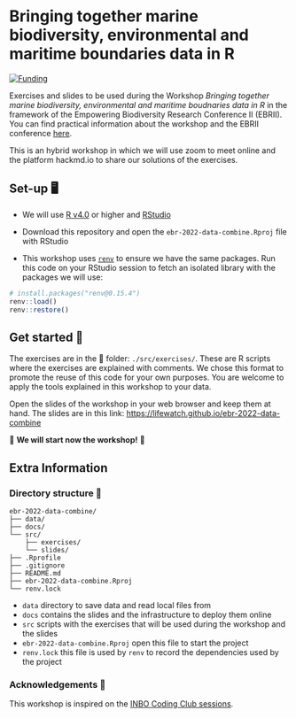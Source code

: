 
# Bringing together marine biodiversity, environmental and maritime boundaries data in R 

[![Funding](https://img.shields.io/static/v1?label=powered+by&message=lifewatch.be&labelColor=1a4e8a&color=f15922)](http://lifewatch.be)

Exercises and slides to be used during the Workshop *Bringing together marine biodiversity, environmental and maritime boudnaries data in R* in the framework of the Empowering Biodiversity Research Conference II (EBRII). You can find practical information about the workshop and the EBRII conference [here](https://www.biodiversity.be/5147/).

This is an hybrid workshop in which we will use zoom to meet online and the platform hackmd.io to share our solutions of the exercises.

## Set-up 🖥️ 

* We will use [R v4.0](https://www.r-project.org/) or higher and [RStudio](https://www.rstudio.com/)
* Download this repository and open the `ebr-2022-data-combine.Rproj` file with RStudio

* This workshop uses [`renv`](https://rstudio.github.io/renv/index.html) to ensure we have the same packages. Run this code on your RStudio session to fetch an isolated library with the packages we will use:

```r
# install.packages("renv@0.15.4")
renv::load()
renv::restore()
```

## Get started 🚀

The exercises are in the 📁 folder: `./src/exercises/`. These are R scripts where the exercises are explained with comments. We chose this format to promote the reuse of this code for your own purposes. You are welcome to apply the tools explained in this workshop to your data.

Open the slides of the workshop in your web browser and keep them at hand. The slides are in this link: https://lifewatch.github.io/ebr-2022-data-combine

🌟 **We will start now the workshop!** 🌟

## Extra Information

### Directory structure 📁 

```
ebr-2022-data-combine/
├── data/
├── docs/
└── src/
	├── exercises/
	└── slides/
├── .Rprofile
├── .gitignore
├── README.md
├── ebr-2022-data-combine.Rproj
└── renv.lock 
```

* `data` directory to save data and read local files from
* `docs` contains the slides and the infrastructure to deploy them online
* `src` scripts with the exercises that will be used during the workshop and the slides
* `ebr-2022-data-combine.Rproj` open this file to start the project
* `renv.lock` this file is used by `renv` to record the dependencies used by the project


### Acknowledgements 🙏

This workshop is inspired on the [INBO Coding Club sessions](https://inbo.github.io/coding-club/).

